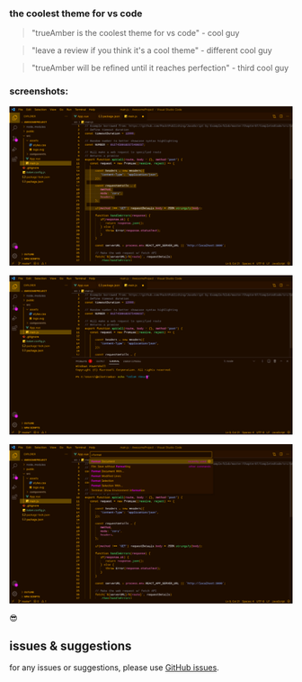 ### the coolest theme for vs code

> "trueAmber is the coolest theme for vs code" - cool guy

> "leave a review if you think it's a cool theme" - different cool guy

> "trueAmber will be refined until it reaches perfection" - third cool guy

### screenshots:

![screenshot 1](https://raw.githubusercontent.com/headintheclout/trueAmber/main/trueamber/images/trueAmber1.jpeg)

![screenshot 2](https://raw.githubusercontent.com/headintheclout/trueAmber/main/trueamber/images/trueAmber2.jpeg)

![screenshot 3](https://raw.githubusercontent.com/headintheclout/trueAmber/main/trueamber/images/trueAmber3.jpeg)

😎

## issues & suggestions

for any issues or suggestions, please use [GitHub issues](https://github.com/headintheclout/trueAmber/issues).

